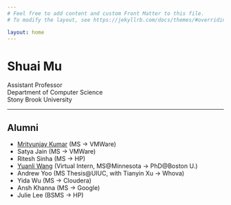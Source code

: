 ```yaml
---
# Feel free to add content and custom Front Matter to this file.
# To modify the layout, see https://jekyllrb.com/docs/themes/#overriding-theme-defaults

layout: home
---
```


<div class="container" width="100%">
  <div class="row">
    <div class="col-sm" >
<h1>Shuai Mu</h1>
Assistant Professor <br>
Department of Computer Science <br>
Stony Brook University <br>
    </div>
  </div>
</div>

<hr>

## Alumni

* [Mrityunjay Kumar](https://www3.cs.stonybrook.edu/~mrkumar/) (MS -\> VMWare)
* Satya Jain (MS -\> VMWare)
* Ritesh Sinha (MS -\> HP)
* [Yuanli Wang](https://pentium3.github.io/) (Virtual Intern, MS@Minnesota -\> PhD@Boston U.)
* Andrew Yoo (MS Thesis@UIUC, with Tianyin Xu -\> Whova)
* Yida Wu (MS -\> Cloudera)
* Ansh Khanna (MS -\> Google)
* Julie Lee (BSMS -\> HP)